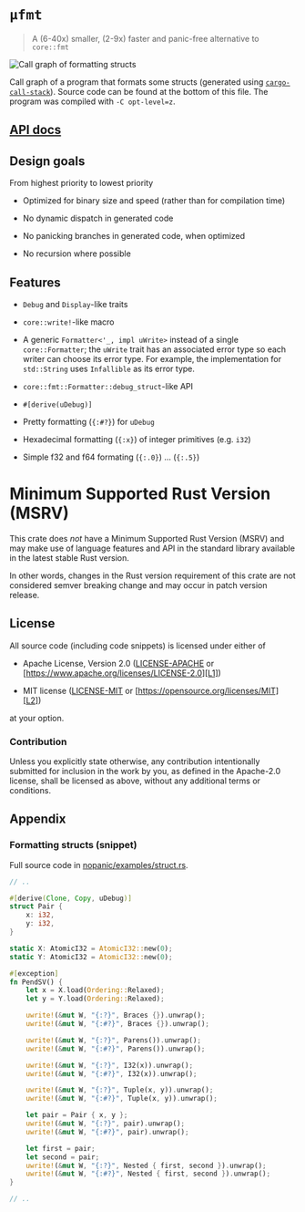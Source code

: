 # `μfmt`

> A (6-40x) smaller, (2-9x) faster and panic-free alternative to `core::fmt`

![Call graph of formatting structs](cg.png)

Call graph of a program that formats some structs (generated using
[`cargo-call-stack`]). Source code can be found at the bottom of this file. The
program was compiled with `-C opt-level=z`.

[`cargo-call-stack`]: https://crates.io/crates/cargo-call-stack

## [API docs](https://docs.rs/ufmt)

## Design goals

From highest priority to lowest priority

- Optimized for binary size and speed (rather than for compilation time)

- No dynamic dispatch in generated code

- No panicking branches in generated code, when optimized

- No recursion where possible

## Features

- `Debug` and `Display`-like traits

- `core::write!`-like macro

- A generic `Formatter<'_, impl uWrite>` instead of a single `core::Formatter`;
  the `uWrite` trait has an associated error type so each writer can choose its
  error type. For example, the implementation for `std::String` uses
  `Infallible` as its error type.

- `core::fmt::Formatter::debug_struct`-like API

- `#[derive(uDebug)]`

- Pretty formatting (`{:#?}`) for `uDebug`

- Hexadecimal formatting (`{:x}`) of integer primitives (e.g. `i32`)

- Simple f32 and f64 formating (`{:.0}`) ... (`{:.5}`)

# Minimum Supported Rust Version (MSRV)

This crate does *not* have a Minimum Supported Rust Version (MSRV) and may make use of language
features and API in the standard library available in the latest stable Rust version.

In other words, changes in the Rust version requirement of this crate are not considered semver
breaking change and may occur in patch version release.

## License

All source code (including code snippets) is licensed under either of

- Apache License, Version 2.0 ([LICENSE-APACHE](LICENSE-APACHE) or
  [https://www.apache.org/licenses/LICENSE-2.0][L1])

- MIT license ([LICENSE-MIT](LICENSE-MIT) or
  [https://opensource.org/licenses/MIT][L2])

[L1]: https://www.apache.org/licenses/LICENSE-2.0
[L2]: https://opensource.org/licenses/MIT

at your option.

### Contribution

Unless you explicitly state otherwise, any contribution intentionally submitted
for inclusion in the work by you, as defined in the Apache-2.0 license, shall be
licensed as above, without any additional terms or conditions.

## Appendix

### Formatting structs (snippet)

Full source code in [nopanic/examples/struct.rs](nopanic/examples/struct.rs).

``` rust
// ..

#[derive(Clone, Copy, uDebug)]
struct Pair {
    x: i32,
    y: i32,
}

static X: AtomicI32 = AtomicI32::new(0);
static Y: AtomicI32 = AtomicI32::new(0);

#[exception]
fn PendSV() {
    let x = X.load(Ordering::Relaxed);
    let y = Y.load(Ordering::Relaxed);

    uwrite!(&mut W, "{:?}", Braces {}).unwrap();
    uwrite!(&mut W, "{:#?}", Braces {}).unwrap();

    uwrite!(&mut W, "{:?}", Parens()).unwrap();
    uwrite!(&mut W, "{:#?}", Parens()).unwrap();

    uwrite!(&mut W, "{:?}", I32(x)).unwrap();
    uwrite!(&mut W, "{:#?}", I32(x)).unwrap();

    uwrite!(&mut W, "{:?}", Tuple(x, y)).unwrap();
    uwrite!(&mut W, "{:#?}", Tuple(x, y)).unwrap();

    let pair = Pair { x, y };
    uwrite!(&mut W, "{:?}", pair).unwrap();
    uwrite!(&mut W, "{:#?}", pair).unwrap();

    let first = pair;
    let second = pair;
    uwrite!(&mut W, "{:?}", Nested { first, second }).unwrap();
    uwrite!(&mut W, "{:#?}", Nested { first, second }).unwrap();
}

// ..
```
